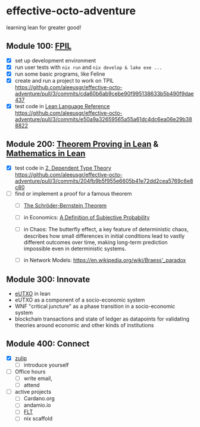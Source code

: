 # effective-octo-adventure

learning lean for greater good!

## Module 100: [FPIL](https://lean-lang.org/functional_programming_in_lean/)
- [x] set up development environment
- [x] run user tests with `nix run` and `nix develop & lake exe ...`
- [x] run some basic programs, like Feline
- [x] create and run a project to work on TPIL https://github.com/aleeusgr/effective-octo-adventure/pull/3/commits/cda60b6ab9cebe90f995138633b5b490f9dae437
- [x] test code in [Lean Language Reference](https://lean-lang.org/doc/reference/4.21.0-rc3/find/?domain=Verso.Genre.Manual.section&name=code-samples)  https://github.com/aleeusgr/effective-octo-adventure/pull/3/commits/e50a9a32659565a55a61dc4dc6ea06e29b388822

## Module 200: [Theorem Proving in Lean](https://lean-lang.org/theorem_proving_in_lean4/) & [Mathematics in Lean](https://leanprover-community.github.io/mathematics_in_lean/)
- [x] test code in [2. Dependent Type Theory](https://lean-lang.org/theorem_proving_in_lean4///Dependent-Type-Theory/#dependent-type-theory) https://github.com/aleeusgr/effective-octo-adventure/pull/3/commits/204fb9b5f955e6605b41e72dd2cea5769c6e8c80
- [ ] find or implement a proof for a famous theorem
  - [ ] [The Schröder-Bernstein Theorem](https://leanprover-community.github.io/mathematics_in_lean/C04_Sets_and_Functions.html#the-schroder-bernstein-theorem) 
  - [ ] in Economics: [A Definition of Subjective Probability](https://www.jstor.org/stable/2991295)
  - [ ] in Chaos: The butterfly effect, a key feature of deterministic chaos, describes how small differences in initial conditions lead to vastly different outcomes over time, making long-term prediction impossible even in deterministic systems.
  - [ ] in Network Models: https://en.wikipedia.org/wiki/Braess'_paradox


## Module 300: Innovate
- [eUTXO](https://iohk.io/en/research/library/papers/the-extended-utxo-model/) in lean
- eUTXO as a component of a socio-economic system
- WNF "critical juncture" as a phase transition in a socio-economic system 
- blockchain transactions and state of ledger as datapoints for validating theories around economic and other kinds of institutions

## Module 400: Connect
- [x] [zulip](https://leanprover.zulipchat.com/)
  - [ ] introduce yourself
- [ ] Office hours
  - [ ] write email,
  - [ ] attend 
- [ ] active projects
  - [ ] Cardano.org
  - [ ] andamio.io
  - [ ] [FLT](https://github.com/ImperialCollegeLondon/FLT)
  - [ ] nix scaffold
